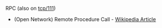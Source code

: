 RPC (also on [tcp/111](../tcp/111))

* (Open Network) Remote Procedure Call - [Wikipedia Article](http://en.wikipedia.org/wiki/Open_Network_Computing_Remote_Procedure_Call)
